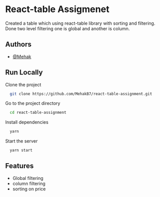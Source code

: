 
# React-table Assigmenet 
Created a table which using react-table library with sorting and filtering.
Done two level filtering one is global and another is column.





## Authors

- [@Mehak](https://www.github.com/octokatherine)


## Run Locally

Clone the project

```bash
  git clone https://github.com/MehakB7/react-table-assignment.git
```

Go to the project directory

```bash
  cd react-table-assignment
```

Install dependencies

```bash
  yarn 
```

Start the server

```bash
  yarn start
```




## Features

- Global filtering 
- column filtering 
- sorting on price


